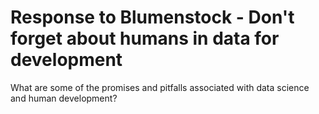 # Response to Blumenstock - Don't forget about humans in data for development

What are some of the promises and pitfalls associated with data science and human development?
